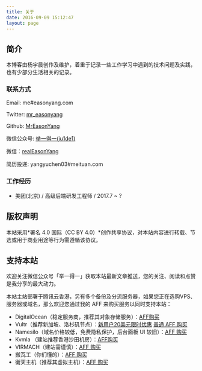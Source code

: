 ```yaml
---
title: 关于
date: 2016-09-09 15:12:47
layout: page
---
```


## 简介

本博客由杨宇晨创作及维护，着重于记录一些工作学习中遇到的技术问题及实践，也有少部分生活相关的记录。


### 联系方式

Email: me#easonyang.com

Twitter:  [mr_easonyang](https://twitter.com/mr_easonyang)

Github: [MrEasonYang](https://github.com/MrEasonYang)

微信公众号: [举一得一(ju1de1)](https://gmiimg.com/1cd4c5fc01d45d4c2ebef30169748c98.jpg)

微信：[realEasonYang](https://gmiimg.com/957b885562f45611bed91407e1cebf2c.jpg)

简历投递: yangyuchen03#meituan.com


### 工作经历

- 美团(北京) / 高级后端研发工程师 / 2017.7 ~ ?


## 版权声明

本站采用*署名 4.0 国际（CC BY 4.0）*创作共享协议，对本站内容进行转载、节选或用于商业用途等行为需遵循该协议。


## 支持本站

欢迎关注微信公众号「举一得一」获取本站最新文章推送，您的关注、阅读和点赞是我分享的最大动力。

本站主站部署于腾讯云香港，另有多个备份及分流服务器，如果您正在选购VPS、服务器或域名，那么欢迎您通过我的 AFF 来购买服务以同时支持本站：

- DigitalOcean（稳定服务商，推荐其对象存储服务）：[AFF购买](https://m.do.co/c/ab0c4d638c92)
- Vultr（推荐新加坡、洛杉矶节点）：[新用户20美元限时优惠](http://www.vultr.com/?ref=6932266-3B) [普通 AFF 购买](http://www.vultr.com/?ref=6892455)
- Namesilo（域名价格较低，免费隐私保护，后台面板 UI 较旧）：[AFF 购买](https://www.namesilo.com/?rid=e883698cp)
- Kvmla （建站推荐香港沙田机房）：[AFF购买](http://www.kvmla.com/aff.php?aff=2497)
- VIRMACH（建站需谨慎）：[AFF 购买](https://virmach.com/manage/aff.php?aff=891)
- 搬瓦工（你们懂的）：[AFF 购买](https://bandwagonhost.com/aff.php?aff=10397)
- 衡天主机（推荐其虚拟主机）：[AFF 购买](http://my.hengtian.org/aff.php?aff=2219)
